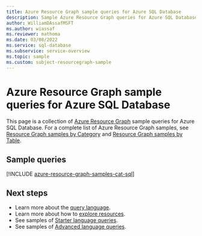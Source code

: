 ```yaml
---
title: Azure Resource Graph sample queries for Azure SQL Database
description: Sample Azure Resource Graph queries for Azure SQL Database showing use of resource types and tables to access Azure SQL Database related resources and properties.
author: WilliamDAssafMSFT
ms.author: wiassaf
ms.reviewer: mathoma
ms.date: 03/08/2022
ms.service: sql-database
ms.subservice: service-overview
ms.topic: sample
ms.custom: subject-resourcegraph-sample
---
```

# Azure Resource Graph sample queries for Azure SQL Database

This page is a collection of [Azure Resource Graph](/azure/governance/resource-graph/overview)
sample queries for Azure SQL Database. For a complete list of Azure Resource Graph samples, see
[Resource Graph samples by Category](/azure/governance/resource-graph/samples/samples-by-category)
and [Resource Graph samples by Table](/azure/governance/resource-graph/samples/samples-by-table).

## Sample queries

[!INCLUDE [azure-resource-graph-samples-cat-sql](../includes/resource-graph/samples/bycat/azure-sql.md)]

## Next steps

- Learn more about the [query language](/azure/governance/resource-graph/concepts/query-language).
- Learn more about how to [explore resources](/azure/governance/resource-graph/concepts/explore-resources).
- See samples of [Starter language queries](/azure/governance/resource-graph/samples/starter).
- See samples of [Advanced language queries](/azure/governance/resource-graph/samples/advanced).
